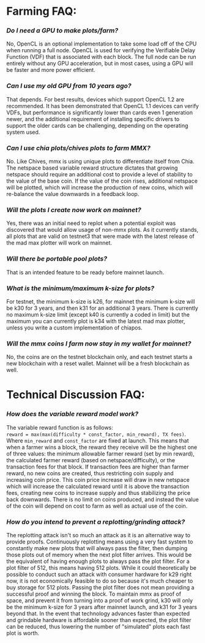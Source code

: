 # Farming FAQ:

### _Do I need a GPU to make plots/farm?_
No, OpenCL is an optional implementation to take some load off of the CPU when running a full node. OpenCL is used for verifying the Verifiable Delay Function (VDF) that is associated with each block. The full node can be run entirely without any GPU acceleration, but in most cases, using a GPU will be faster and more power efficient.
### _Can I use my old GPU from 10 years ago?_
That depends. For best results, devices which support OpenCL 1.2 are recommended. It has been demonstrated that OpenCL 1.1 devices can verify VDFs, but performance is significantly lower than cards even 1 generation newer, and the additional requirement of installing specific drivers to support the older cards can be challenging, depending on the operating system used.
### _Can I use chia plots/chives plots to farm MMX?_
No. Like Chives, mmx is using unique plots to differentiate itself from Chia. The netspace based variable reward structure dictates that growing netspace should require an additional cost to provide a level of stability to the value of the base coin. If the value of the coin rises, additional netspace will be plotted, which will increase the production of new coins, which will re-balance the value downwards in a feedback loop.
### _Will the plots I create now work on mainnet?_
Yes, there was an initial need to replot when a potential exploit was discovered that would allow usage of non-mmx plots. As it currently stands, all plots that are valid on testnet3 that were made with the latest release of the mad max plotter will work on mainnet.
### _Will there be portable pool plots?_
That is an intended feature to be ready before mainnet launch.
### _What is the minimum/maximum k-size for plots?_
For testnet, the minimum k-size is k26, for mainnet the minimum k-size will be k30 for 3 years, and then k31 for an additional 3 years. There is currently no maximum k-size limit (except k40 is currently a coded in limit) but the maximum you can currently plot is k34 with the latest mad max plotter, unless you write a custom implementation of chiapos.
### _Will the mmx coins I farm now stay in my wallet for mainnet?_
No, the coins are on the testnet blockchain only, and each testnet starts a new blockchain with a reset wallet. Mainnet will be a fresh blockchain as well.

# Technical Discussion FAQ:

### _How does the variable reward model work?_
The variable reward function is as follows: \
`reward = max(max(difficulty * const_factor, min_reward), TX fees)`. \
Where `min_reward` and `const_factor` are fixed at launch. This means that when a farmer wins a block, the reward they receive will be the highest one of three values: the minimum allowable farmer reward (set by min reward), the calculated farmer reward (based on netspace/difficulty), or the transaction fees for that block. If transaction fees are higher than farmer reward, no new coins are created, thus restricting coin supply and increasing coin price. This coin price increase will draw in new netspace which will increase the calculated reward until it is above the transaction fees, creating new coins to increase supply and thus stabilizing the price back downwards. There is no limit on coins produced, and instead the value of the coin will depend on cost to farm as well as actual use of the coin.
### _How do you intend to prevent a replotting/grinding attack?_
The replotting attack isn't so much an attack as it is an alternative way to provide proofs. Continuously replotting means using a very fast system to constantly make new plots that will always pass the filter, then dumping those plots out of memory when the next plot filter arrives. This would be the equivalent of having enough plots to always pass the plot filter. For a plot filter of 512, this means having 512 plots. While it could theoretically be possible to conduct such an attack with consumer hardware for k29 right now, it is not economically feasible to do so because it's much cheaper to buy storage for 512 plots. Passing the plot filter does not mean providing a successful proof and winning the block. To maintain mmx as proof of space, and prevent it from turning into a proof of work grind, k30 will only be the minimum k-size for 3 years after mainnet launch, and k31 for 3 years beyond that. In the event that technology advances faster than expected and grindable hardware is affordable sooner than expected, the plot filter can be reduced, thus lowering the number of "simulated" plots each fast plot is worth.